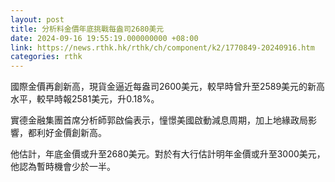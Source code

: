 ```yaml
---
layout: post
title: 分析料金價年底挑戰每盎司2680美元
date: 2024-09-16 19:55:19.000000000 +08:00
link: https://news.rthk.hk/rthk/ch/component/k2/1770849-20240916.htm
categories: rthk
---
```


國際金價再創新高，現貨金逼近每盎司2600美元，較早時曾升至2589美元的新高水平，較早時報2581美元，升0.18%。

實德金融集團首席分析師郭啟倫表示，憧憬美國啟動減息周期，加上地緣政局影響，都利好金價創新高。

他估計，年底金價或升至2680美元。對於有大行估計明年金價或升至3000美元，他認為暫時機會少於一半。
